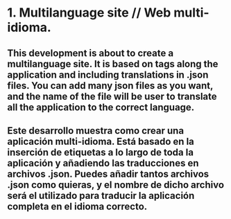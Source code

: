 # 1. Multilanguage site // Web multi-idioma.

## This development is about to create a multilanguage site. It is based on tags along the application and including translations in .json files. You can add many json files as you want, and the name of the file will be user to translate all the application to the correct language.

## Este desarrollo muestra como crear una aplicación multi-idioma. Está basado en la inserción de etiquetas a lo largo de toda la aplicación y añadiendo las traducciones en archivos .json. Puedes añadir tantos archivos .json como quieras, y el nombre de dicho archivo será el utilizado para traducir la aplicación completa en el idioma correcto.

